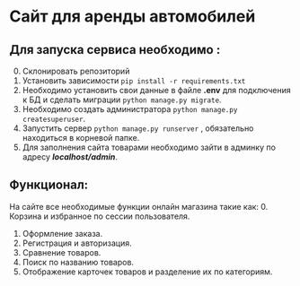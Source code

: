# Сайт для аренды автомобилей 

## Для запуска сервиса необходимо :
0. Склонировать репозиторий
1. Установить зависимости `pip install -r requirements.txt`
2. Необходимо установить свои данные в файле **.env** для подключения к БД и сделать миграции `python manage.py migrate`.
3. Необходимо создать администратора `python manage.py createsuperuser`.
4. Запустить сервер `python manage.py runserver` , обязательно находиться в корневой папке.
5. Для заполнения сайта товарами необходимо зайти в админку по адресу ***localhost/admin***.

## Функционал:
На сайте все необходимые функции онлайн магазина такие как:
0. Корзина и избранное по сессии пользователя.
1. Оформление заказа.
2. Регистрация и авторизация.
3. Сравнение товаров.
4. Поиск по названию товаров.
5. Отображение карточек товаров и разделение их по категориям.